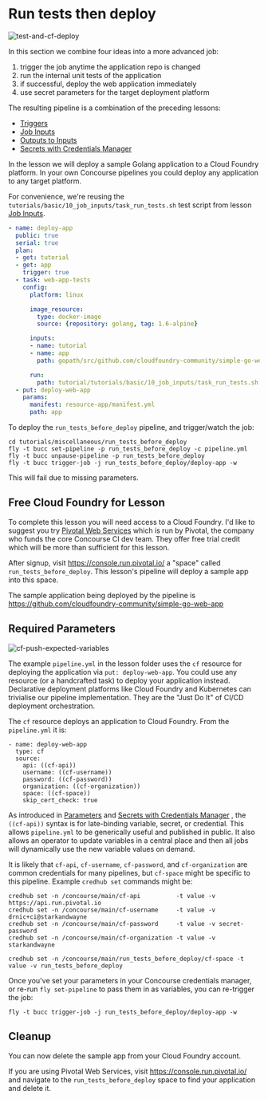 # Run tests then deploy

![test-and-cf-deploy](/images/test-and-cf-deploy.png)

In this section we combine four ideas into a more advanced job:

1. trigger the job anytime the application repo is changed
1. run the internal unit tests of the application
1. if successful, deploy the web application immediately
1. use secret parameters for the target deployment platform

The resulting pipeline is a combination of the preceding lessons:

* [Triggers](/basics/08_triggers/)
* [Job Inputs](/basics/10_job_inputs/)
* [Outputs to Inputs](/basics/11_task_outputs_to_inputs/)
* [Secrets with Credentials Manager](/basics/15_secret_parameters/)

In the lesson we will deploy a sample Golang application to a Cloud Foundry platform. In your own Concourse pipelines you could deploy any application to any target platform.

For convenience, we're reusing the `tutorials/basic/10_job_inputs/task_run_tests.sh` test script from lesson [Job Inputs](/basics/10_job_inputs/).

```yaml
- name: deploy-app
  public: true
  serial: true
  plan:
  - get: tutorial
  - get: app
    trigger: true
  - task: web-app-tests
    config:
      platform: linux

      image_resource:
        type: docker-image
        source: {repository: golang, tag: 1.6-alpine}

      inputs:
      - name: tutorial
      - name: app
        path: gopath/src/github.com/cloudfoundry-community/simple-go-web-app

      run:
        path: tutorial/tutorials/basic/10_job_inputs/task_run_tests.sh
  - put: deploy-web-app
    params:
      manifest: resource-app/manifest.yml
      path: app
```

To deploy the `run_tests_before_deploy` pipeline, and trigger/watch the job:

```
cd tutorials/miscellaneous/run_tests_before_deploy
fly -t bucc set-pipeline -p run_tests_before_deploy -c pipeline.yml
fly -t bucc unpause-pipeline -p run_tests_before_deploy
fly -t bucc trigger-job -j run_tests_before_deploy/deploy-app -w
```

This will fail due to missing parameters.

## Free Cloud Foundry for Lesson

To complete this lesson you will need access to a Cloud Foundry. I'd like to suggest you try [Pivotal Web Services](https://run.pivotal.io/) which is run by Pivotal, the company who funds the core Concourse CI dev team. They offer free trial credit which will be more than sufficient for this lesson.

After signup, visit https://console.run.pivotal.io/ a "space" called `run_tests_before_deploy`. This lesson's pipeline will deploy a sample app into this space.

The sample application being deployed by the pipeline is https://github.com/cloudfoundry-community/simple-go-web-app

## Required Parameters

![cf-push-expected-variables](/images/cf-push-expected-variables.png)

The example `pipeline.yml` in the lesson folder uses the `cf` resource for deploying the application via `put: deploy-web-app`. You could use any resource (or a handcrafted task) to deploy your application instead. Declarative deployment platforms like Cloud Foundry and Kubernetes can trivialise our pipeline implementation. They are the "Just Do It" of CI/CD deployment orchestration.

The `cf` resource deploys an application to Cloud Foundry. From the `pipeline.yml` it is:

```
- name: deploy-web-app
  type: cf
  source:
    api: ((cf-api))
    username: ((cf-username))
    password: ((cf-password))
    organization: ((cf-organization))
    space: ((cf-space))
    skip_cert_check: true
```

As introduced in [Parameters](/basics/14_parameters/) and [Secrets with Credentials Manager](/basics/15_secret_parameters/)
, the `((cf-api))` syntax is for late-binding variable, secret, or credential. This allows `pipeline.yml` to be generically useful and published in public. It also allows an operator to update variables in a central place and then all jobs will dynamically use the new variable values on demand.

It is likely that `cf-api`, `cf-username`, `cf-password`, and `cf-organization` are common credentials for many pipelines, but `cf-space` might be specific to this pipeline. Example `credhub set` commands might be:

```
credhub set -n /concourse/main/cf-api          -t value -v https://api.run.pivotal.io
credhub set -n /concourse/main/cf-username     -t value -v drnic+ci@starkandwayne
credhub set -n /concourse/main/cf-password     -t value -v secret-password
credhub set -n /concourse/main/cf-organization -t value -v starkandwayne

credhub set -n /concourse/main/run_tests_before_deploy/cf-space -t value -v run_tests_before_deploy
```

Once you've set your parameters in your Concourse credentials manager, or re-run `fly set-pipeline` to pass them in as variables, you can re-trigger the job:

```
fly -t bucc trigger-job -j run_tests_before_deploy/deploy-app -w
```

## Cleanup

You can now delete the sample app from your Cloud Foundry account.

If you are using Pivotal Web Services, visit https://console.run.pivotal.io/ and navigate to the `run_tests_before_deploy` space to find your application and delete it.